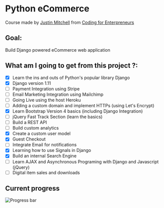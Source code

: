 # Python eCommerce
Course made by [Justin Mitchell](https://twitter.com/justinmitchel) from [Coding for Enterpreneurs](https://www.codingforentrepreneurs.com/)

## Goal:
Build Django powered eCommerce web application

## What am I going to get from this project ?:

- [x] Learn the ins and outs of Python's popular library Django
- [x] Django version 1.11
- [ ] Payment Integration using Stripe
- [ ] Email Marketing Integration using Mailchimp
- [ ] Going Live using the host Heroku
- [ ] Adding a custom domain and implement HTTPs (using Let's Encrypt)
- [x] Learn Bootstrap Version 4 basics (including Django Integration)
- [ ] jQuery Fast Track Section (learn the basics)
- [ ] Build a REST API
- [ ] Build custom analytics
- [x] Create a custom user model
- [x] Guest Checkout
- [ ] Integrate Email for notifications
- [x] Learning how to use Signals in Django
- [x] Build an internal Search Engine
- [ ] Learn AJAX and Asynchronous Programing with Django and Javascript (jQuery)
- [ ] Digital item sales and downloads

## Current progress
![Progress bar](http://progressed.io/bar/41 "Progress bar")
